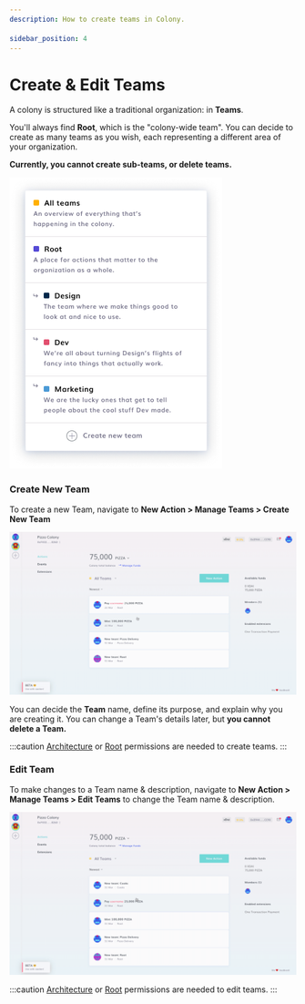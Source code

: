 ```yaml
---
description: How to create teams in Colony.

sidebar_position: 4
---
```


# Create & Edit Teams

A colony is structured like a traditional organization: in **Teams**.

You'll always find **Root**, which is the "colony-wide team". You can decide to create as many teams as you wish, each representing a different area of your organization.

**Currently, you cannot create sub-teams, or delete teams.**

![Example of a Colony structure.](../assets/Domains-2-1.png)

### Create New Team

To create a new Team, navigate to **New Action > Manage Teams > Create New Team**

![How to create a new team in Colony.](../assets/NewTeam.gif)

You can decide the **Team** name, define its purpose, and explain why you are creating it. You can change a Team's details later, but **you cannot delete a Team.**

:::caution
[Architecture](../teams/permissions.md#architecture) or [Root](../teams/permissions.md#root) permissions are needed to create teams.
:::

### **Edit Team**

To make changes to a Team name & description, navigate to **New Action > Manage Teams > Edit Teams** to change the Team name & description.

![How to edit teams in Colony.](../assets/EditTeam.gif)

:::caution
[Architecture](../teams/permissions.md#architecture) or [Root](../teams/permissions.md#root) permissions are needed to edit teams.
:::
